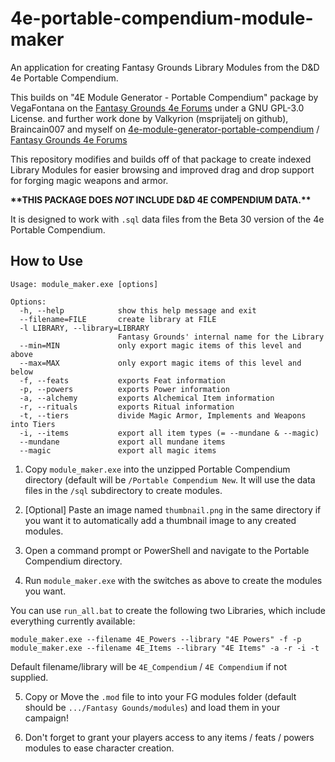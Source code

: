 # 4e-portable-compendium-module-maker
An application for creating Fantasy Grounds Library Modules from the D&amp;D 4e Portable Compendium.

This builds on
"4E Module Generator - Portable Compendium" package by VegaFontana on the [Fantasy Grounds 4e Forums](https://www.fantasygrounds.com/forums/showthread.php?60524-4E-Module-Generator-Portable-compendium-gt-Fantasy-Grounds) under a GNU GPL-3.0 License.
and further work done by Valkyrion (msprijatelj on github), Braincain007 and myself on [4e-module-generator-portable-compendium](https://github.com/msprijatelj/4e-module-generator-portable-compendium)
/ [Fantasy Grounds 4e Forums](https://www.fantasygrounds.com/forums/showthread.php?60524-4E-Module-Generator-Portable-compendium-gt-Fantasy-Grounds&p=647134&viewfull=1#post647134)

This repository modifies and builds off of that package to create indexed Library Modules for easier browsing and improved drag and drop support for forging magic weapons and armor.


**\*\*THIS PACKAGE DOES _NOT_ INCLUDE D&D 4E COMPENDIUM DATA.\*\***

It is designed to work with `.sql` data files from the Beta 30 version of the 4e Portable Compendium.

## How to Use

```
Usage: module_maker.exe [options]

Options:
  -h, --help            show this help message and exit
  --filename=FILE       create library at FILE
  -l LIBRARY, --library=LIBRARY
                        Fantasy Grounds' internal name for the Library
  --min=MIN             only export magic items of this level and above
  --max=MAX             only export magic items of this level and below
  -f, --feats           exports Feat information
  -p, --powers          exports Power information
  -a, --alchemy         exports Alchemical Item information
  -r, --rituals         exports Ritual information
  -t, --tiers           divide Magic Armor, Implements and Weapons into Tiers
  -i, --items           export all item types (= --mundane & --magic)
  --mundane             export all mundane items
  --magic               export all magic items
```

1. Copy `module_maker.exe` into the unzipped Portable Compendium directory (default will be `/Portable Compendium New`. It will use the data files in the `/sql` subdirectory to create modules.

2. \[Optional\] Paste an image named `thumbnail.png` in the same directory if you want it to automatically add a thumbnail image to any created modules.

3. Open a command prompt or PowerShell and navigate to the Portable Compendium directory.

4. Run `module_maker.exe` with the switches as above to create the modules you want.

You can use `run_all.bat` to create the following two Libraries, which include everything currently available:
```
module_maker.exe --filename 4E_Powers --library "4E Powers" -f -p
module_maker.exe --filename 4E_Items --library "4E Items" -a -r -i -t
```
Default filename/library will be `4E_Compendium` / `4E Compendium` if not supplied.

5. Copy or Move the `.mod` file to into your FG modules folder (default should be `.../Fantasy Gounds/modules`) and load them in your campaign!

6. Don't forget to grant your players access to any items / feats / powers modules to ease character creation.

